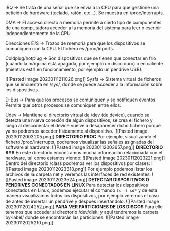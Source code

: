 IRQ -> Se trata de una señal que se envía a la CPU para que gestione una petición de hardware (teclado, ratón, etc...). Se muestra en /proc/interrupts.

DMA -> El acceso directo a memoria permite a cierto tipo de componentes de una computadora acceder a la memoria del sistema para leer o escribir independientemente de la CPU. 

Direcciones E/S -> Trozos de memoria para que los dispositivos se comuniquen con la CPU. El fichero es /proc/ioports.

Coldplug/hotplug -> Son dispositivos que se tienen que conectar en frío (cuando la máquina está apagada, por ejemplo un disco duro) o en caliente (mientras está en funcionamiento, por ejemplo un pendrive USB).

![[Pasted image 20230111211026.png]]
Sysfs -> Sistema virtual de ficheros que se encuentra en /sys/, donde se puede acceder a la información sobre los dispositivos.

D-Bus -> Para que los procesos se comuniquen y se notifiquen eventos. Permite que otros procesos se comuniquen entre ellos.

Udev -> Mantiene el directorio virtual de /dev (de device), cuando se detecta una nueva conexión de algún dispositivos, se crea el fichero y luego al desconectar el device vuelve a desaparecer dicho fichero porque ya no podremos acceder físicamente al dispositivo.
![[Pasted image 20230112003205.png]]
**DIRECTORIO PROC**
Por ejemplo, visualizando el fichero /proc/interrupts, podremos visualizar las señales asignadas del software al hardware:
![[Pasted image 20230112003657.png]]
**DIRECTORIO SYS**
En este directorio encontramos mucha información relacionada con el hardware, tal como estamos viendo:
![[Pasted image 20230112023221.png]]
Dentro del directorio /class podremos ver los dispositivos por clases:
![[Pasted image 20230112023318.png]]
Por ejemplo podemos listar los archivos de la carpeta net y veremos las interfaces de red existentes:
![[Pasted image 20230112023524.png]]
**DETECTAR DISPOSITIVOS O PENDRIVES CONECTADOS EN LINUX**
Para detectar los dispositivos conectados en Linux, podemos ejecutar el comando ```ls -l sd*``` y de esta manera visualizamos todos los dispositivos, por ejemplo veremos el caso de antes de insertar un pendrive y después insertándolo:
![[Pasted image 20230112024252.png]]
**PARA VER PARTICIONES DE LOS DISCOS**
Para ello tenemos que acceder al directorio /dev/disk; y aquí tendremos la carpeta by-label/ donde se encontrarán las particiones:
![[Pasted image 20230112025210.png]]
